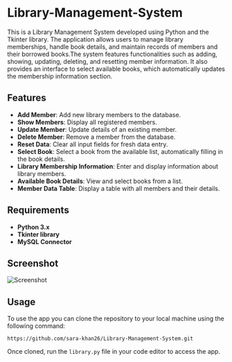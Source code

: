 # Library-Management-System
This is a Library Management System developed using Python and the Tkinter library. The application allows users to manage library memberships, handle book details, and maintain records of members and their borrowed books.The system features functionalities such as adding, showing, updating, deleting, and resetting member information. It also provides an interface to select available books, which automatically updates the membership information section.

## Features
- **Add Member**: Add new library members to the database.
- **Show Members**: Display all registered members.
- **Update Member**: Update details of an existing member.
- **Delete Member**: Remove a member from the database.
- **Reset Data**: Clear all input fields for fresh data entry.
- **Select Book**: Select a book from the available list, automatically filling in the book details.
- **Library Membership Information**: Enter and display information about library members.
- **Available Book Details**: View and select books from a list.
- **Member Data Table**: Display a table with all members and their details.

## Requirements
- **Python 3.x**
- **Tkinter library**
- **MySQL Connector**

## Screenshot
![Screenshot](https://github.com/user-attachments/assets/537929bd-9b40-4d67-b35f-ac8244cbf846)


## Usage
To use the app you can clone the repository to your local machine using the following command:
```
https://github.com/sara-khan26/Library-Management-System.git
```
Once cloned, run the `library.py` file in your code editor to access the app.
